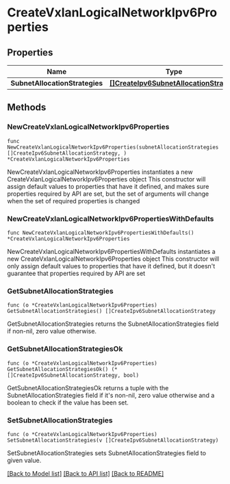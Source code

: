 # CreateVxlanLogicalNetworkIpv6Properties

## Properties

Name | Type | Description | Notes
------------ | ------------- | ------------- | -------------
**SubnetAllocationStrategies** | [**[]CreateIpv6SubnetAllocationStrategy**](CreateIpv6SubnetAllocationStrategy.md) |  | 

## Methods

### NewCreateVxlanLogicalNetworkIpv6Properties

`func NewCreateVxlanLogicalNetworkIpv6Properties(subnetAllocationStrategies []CreateIpv6SubnetAllocationStrategy, ) *CreateVxlanLogicalNetworkIpv6Properties`

NewCreateVxlanLogicalNetworkIpv6Properties instantiates a new CreateVxlanLogicalNetworkIpv6Properties object
This constructor will assign default values to properties that have it defined,
and makes sure properties required by API are set, but the set of arguments
will change when the set of required properties is changed

### NewCreateVxlanLogicalNetworkIpv6PropertiesWithDefaults

`func NewCreateVxlanLogicalNetworkIpv6PropertiesWithDefaults() *CreateVxlanLogicalNetworkIpv6Properties`

NewCreateVxlanLogicalNetworkIpv6PropertiesWithDefaults instantiates a new CreateVxlanLogicalNetworkIpv6Properties object
This constructor will only assign default values to properties that have it defined,
but it doesn't guarantee that properties required by API are set

### GetSubnetAllocationStrategies

`func (o *CreateVxlanLogicalNetworkIpv6Properties) GetSubnetAllocationStrategies() []CreateIpv6SubnetAllocationStrategy`

GetSubnetAllocationStrategies returns the SubnetAllocationStrategies field if non-nil, zero value otherwise.

### GetSubnetAllocationStrategiesOk

`func (o *CreateVxlanLogicalNetworkIpv6Properties) GetSubnetAllocationStrategiesOk() (*[]CreateIpv6SubnetAllocationStrategy, bool)`

GetSubnetAllocationStrategiesOk returns a tuple with the SubnetAllocationStrategies field if it's non-nil, zero value otherwise
and a boolean to check if the value has been set.

### SetSubnetAllocationStrategies

`func (o *CreateVxlanLogicalNetworkIpv6Properties) SetSubnetAllocationStrategies(v []CreateIpv6SubnetAllocationStrategy)`

SetSubnetAllocationStrategies sets SubnetAllocationStrategies field to given value.



[[Back to Model list]](../README.md#documentation-for-models) [[Back to API list]](../README.md#documentation-for-api-endpoints) [[Back to README]](../README.md)


